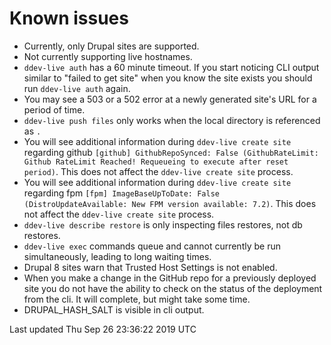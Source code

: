 # Known issues

* Currently, only Drupal sites are supported.
* Not currently supporting live hostnames.
* `ddev-live auth` has a 60 minute timeout. If you start noticing CLI output similar to "failed to get site" when you know the site exists you should run `ddev-live auth` again.
* You may see a 503 or a 502 error at a newly generated site's URL for a period of time.
* `ddev-live push files` only works when the local directory is referenced as `.` 
* You will see additional information during `ddev-live create site` regarding github `[github] GithubRepoSynced: False (GithubRateLimit: Github RateLimit Reached! Requeueing to execute after reset period)`. This does not affect the `ddev-live create site` process.
* You will see additional information during `ddev-live create site` regarding fpm `[fpm] ImageBaseUpToDate: False (DistroUpdateAvailable: New FPM version available: 7.2)`. This does not affect the `ddev-live create site` process.
* `ddev-live describe restore` is only inspecting files restores, not db restores.
* `ddev-live exec` commands queue and cannot currently be run simultaneously, leading to long waiting times.
* Drupal 8 sites warn that Trusted Host Settings is not enabled.
* When you make a change in the GitHub repo for a previously deployed site you do not have the ability to check on the status of the deployment from the cli. It will complete, but might take some time.
* DRUPAL_HASH_SALT is visible in cli output.

Last updated Thu Sep 26 23:36:22 2019 UTC
